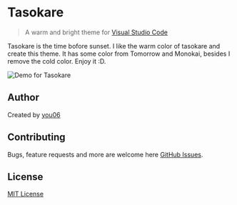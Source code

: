 # Tasokare

> A warm and bright theme for [Visual Studio Code](http://code.visualstudio.com/)

Tasokare is the time bofore sunset. I like the warm color of tasokare and create this theme. It has some color from Tomorrow and Monokai, besides I remove the cold color. Enjoy it :D.

![Demo for Tasokare](https://cloud.githubusercontent.com/assets/9587680/23584383/1229319a-019b-11e7-8519-71ec3a58814b.png)

## Author

Created by [you06](https://github.com/you06)

## Contributing

Bugs, feature requests and more are welcome here [GitHub Issues](https://github.com/you06/tasokare-vscode/issues).

## License

[MIT License](https://github.com/you06/tasokare-vscode/blob/master/LICENSE)
